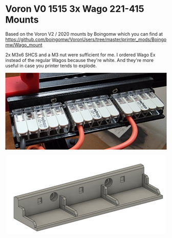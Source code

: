 # Voron V0 1515 3x Wago 221-415 Mounts
Based on the Voron V2 / 2020 mounts by Boingomw which you can find at https://github.com/boingomw/VoronUsers/tree/master/printer_mods/Boingomw/Wago_mount

2x M3x6 SHCS and a M3 nut were sufficient for me.
I ordered Wago Ex instead of the regular Wagos because they're white. And they're more useful in case you printer tends to explode.

![Installed Version](./images/printed.jpg "Installed version")

![CAD View](./images/cad.png "CAD view")
